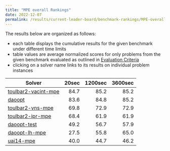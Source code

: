```yaml
---
title: "MPE overall Rankings"
date: 2022-12-07
permalink: /results/current-leader-board/benchmark-rankings/MPE-overall-rankings
---
```




The results below are organized as follows:
- each table displays the cumulative results for the given benchmark under different time limits
- table values are average normalized scores for only problems from the given benchmark evaluated as outlined in [Evaluation Criteria](https://uaicompetition.github.io/uci-2022/results/evaluation-criteria/)
- clicking on a solver name links to its results on individual problem instances


|                                Solver                                 | 20sec | 1200sec | 3600sec |
| --------------------------------------------------------------------- | ----: | ------: | ------: |
| [toulbar2-vacint-mpe](../solver-scores/toulbar2-vacint-mpe-scores.md) |  84.7 |    85.2 |    85.2 |
| [daoopt](../solver-scores/daoopt-scores.md)                           |  83.6 |    84.8 |    85.2 |
| [toulbar2-vns-mpe](../solver-scores/toulbar2-vns-mpe-scores.md)       |  69.8 |    72.9 |    72.9 |
| [toulbar2-ipr-mpe](../solver-scores/toulbar2-ipr-mpe-scores.md)       |  68.4 |    61.9 |    61.9 |
| [daoopt-test](../solver-scores/daoopt-test-scores.md)                 |  49.2 |    56.7 |    57.9 |
| [daoopt-lh-mpe](../solver-scores/daoopt-lh-mpe-scores.md)             |  27.5 |    55.8 |    65.0 |
| [uai14-mpe](../solver-scores/uai14-mpe-scores.md)                     |  40.0 |    44.7 |    46.2 |

